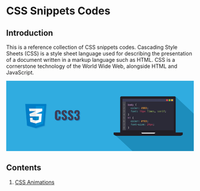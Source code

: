 # CSS Snippets Codes

## Introduction

This is a reference collection of CSS snippets codes. Cascading Style Sheets (CSS) is a style sheet language used for describing the presentation of a document written in a markup language such as HTML. CSS is a cornerstone technology of the World Wide Web, alongside HTML and JavaScript.

![Banner Image](github-readme-contents/css-banner-image.png)


## Contents


1. [CSS Animations](0-css-animation/)

